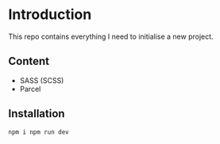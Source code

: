# Introduction
This repo contains everything I need to initialise a new project. 
## Content
- SASS (SCSS)
- Parcel
## Installation
`npm i
npm run dev`
